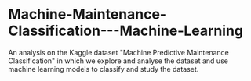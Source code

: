 # Machine-Maintenance-Classification---Machine-Learning

An analysis on the Kaggle dataset "Machine Predictive Maintenance Classification" in which we explore and analyse the dataset and use machine learning models to classify and study the dataset.
